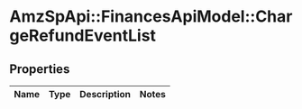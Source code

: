 # AmzSpApi::FinancesApiModel::ChargeRefundEventList

## Properties
Name | Type | Description | Notes
------------ | ------------- | ------------- | -------------

